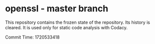 # openssl - master branch

This repository contains the frozen state of the repository.
Its history is cleared. It is used only for static code
analysis with Codacy.

Commit Time: 1720533418